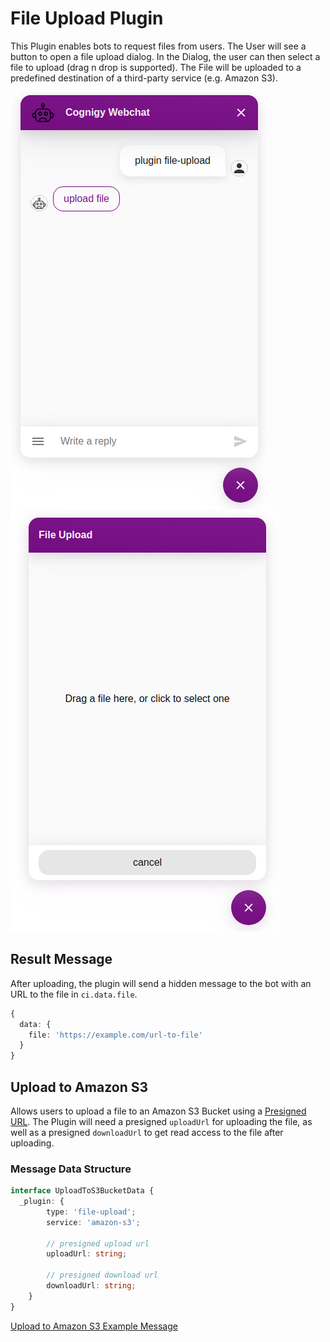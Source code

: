 # File Upload Plugin
This Plugin enables bots to request files from users.
The User will see a button to open a file upload dialog.
In the Dialog, the user can then select a file to upload (drag n drop is supported).
The File will be uploaded to a predefined destination of a third-party service (e.g. Amazon S3).

![file upload button](./docs/file-upload-button.png)
![file upload dialog](./docs/file-upload-dialog.png)

## Result Message
After uploading, the plugin will send a hidden message to the bot with an URL to the file in `ci.data.file`.
```typescript
{
  data: {
    file: 'https://example.com/url-to-file'
  }
}
```


## Upload to Amazon S3
Allows users to upload a file to an Amazon S3 Bucket using a [Presigned URL](https://docs.aws.amazon.com/AmazonS3/latest/dev/PresignedUrlUploadObject.html).
The Plugin will need a presigned `uploadUrl` for uploading the file, as well as a presigned `downloadUrl` to get read access to the file after uploading.


### Message Data Structure
```typescript
interface UploadToS3BucketData {
  _plugin: {
        type: 'file-upload';
        service: 'amazon-s3';

        // presigned upload url
        uploadUrl: string;
        
        // presigned download url
        downloadUrl: string;
    }
}
```
[Upload to Amazon S3 Example Message](./docs/AmazonS3.message.json)